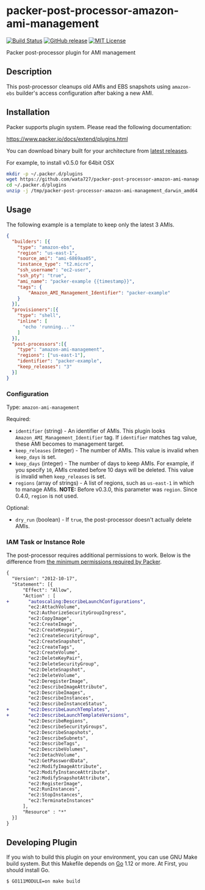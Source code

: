 # packer-post-processor-amazon-ami-management
[![Build Status](https://travis-ci.org/wata727/packer-post-processor-amazon-ami-management.svg?branch=master)](https://travis-ci.org/wata727/packer-post-processor-amazon-ami-management)
[![GitHub release](https://img.shields.io/github/release/wata727/packer-post-processor-amazon-ami-management.svg)](https://github.com/wata727/packer-post-processor-amazon-ami-management/releases/latest)
[![MIT License](http://img.shields.io/badge/license-MIT-blue.svg?style=flat)](LICENSE)

Packer post-processor plugin for AMI management

## Description
This post-processor cleanups old AMIs and EBS snapshots using `amazon-ebs` builder's access configuration after baking a new AMI.

## Installation
Packer supports plugin system. Please read the following documentation:

https://www.packer.io/docs/extend/plugins.html

You can download binary built for your architecture from [latest releases](https://github.com/wata727/packer-post-processor-amazon-ami-management/releases/latest).

For example, to install v0.5.0 for 64bit OSX

```sh
mkdir -p ~/.packer.d/plugins
wget https://github.com/wata727/packer-post-processor-amazon-ami-management/releases/download/v0.5.0/packer-post-processor-amazon-ami-management_darwin_amd64.zip -P /tmp/
cd ~/.packer.d/plugins
unzip -j /tmp/packer-post-processor-amazon-ami-management_darwin_amd64.zip ~/.packer.d/plugins
```

## Usage
The following example is a template to keep only the latest 3 AMIs.

```json
{
  "builders": [{
    "type": "amazon-ebs",
    "region": "us-east-1",
    "source_ami": "ami-6869aa05",
    "instance_type": "t2.micro",
    "ssh_username": "ec2-user",
    "ssh_pty": "true",
    "ami_name": "packer-example {{timestamp}}",
    "tags": {
        "Amazon_AMI_Management_Identifier": "packer-example"
    }
  }],
  "provisioners":[{
    "type": "shell",
    "inline": [
      "echo 'running...'"
    ]
  }],
  "post-processors":[{
    "type": "amazon-ami-management",
    "regions": ["us-east-1"],
    "identifier": "packer-example",
    "keep_releases": "3"
  }]
}
```

### Configuration

Type: `amazon-ami-management`

Required:
  - `identifier` (string) - An identifier of AMIs. This plugin looks `Amazon_AMI_Management_Identifier` tag. If `identifier` matches tag value, these AMI becomes to management target.
  - `keep_releases` (integer) - The number of AMIs. This value is invalid when `keep_days` is set.
  - `keep_days` (integer) - The number of days to keep AMIs. For example, if you specify `10`, AMIs created before 10 days will be deleted. This value is invalid when `keep_releases` is set.
  - `regions` (array of strings) - A list of regions, such as `us-east-1` in which to manage AMIs. **NOTE:** Before v0.3.0, this parameter was `region`. Since 0.4.0, `region` is not used.

Optional:
  - `dry_run` (boolean) - If `true`, the post-processor doesn't actually delete AMIs.

### IAM Task or Instance Role

The post-processor requires additional permissions to work. Below is the difference from [the minimum permissions required by Packer](https://www.packer.io/docs/builders/amazon.html#iam-task-or-instance-role).

```diff
{
  "Version": "2012-10-17",
  "Statement": [{
      "Effect": "Allow",
      "Action" : [
+       "autoscaling:DescribeLaunchConfigurations",
        "ec2:AttachVolume",
        "ec2:AuthorizeSecurityGroupIngress",
        "ec2:CopyImage",
        "ec2:CreateImage",
        "ec2:CreateKeypair",
        "ec2:CreateSecurityGroup",
        "ec2:CreateSnapshot",
        "ec2:CreateTags",
        "ec2:CreateVolume",
        "ec2:DeleteKeyPair",
        "ec2:DeleteSecurityGroup",
        "ec2:DeleteSnapshot",
        "ec2:DeleteVolume",
        "ec2:DeregisterImage",
        "ec2:DescribeImageAttribute",
        "ec2:DescribeImages",
        "ec2:DescribeInstances",
        "ec2:DescribeInstanceStatus",
+       "ec2:DescribeLaunchTemplates",
+       "ec2:DescribeLaunchTemplateVersions",
        "ec2:DescribeRegions",
        "ec2:DescribeSecurityGroups",
        "ec2:DescribeSnapshots",
        "ec2:DescribeSubnets",
        "ec2:DescribeTags",
        "ec2:DescribeVolumes",
        "ec2:DetachVolume",
        "ec2:GetPasswordData",
        "ec2:ModifyImageAttribute",
        "ec2:ModifyInstanceAttribute",
        "ec2:ModifySnapshotAttribute",
        "ec2:RegisterImage",
        "ec2:RunInstances",
        "ec2:StopInstances",
        "ec2:TerminateInstances"
      ],
      "Resource" : "*"
  }]
}
```

## Developing Plugin

If you wish to build this plugin on your environment, you can use GNU Make build system.
But this Makefile depends on [Go](https://golang.org/) 1.12 or more. At First, you should install Go.

```
$ GO111MODULE=on make build
```
